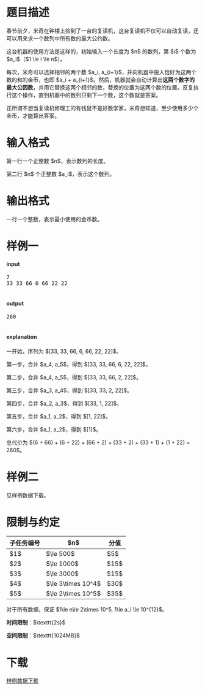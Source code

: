 # 题目描述

<p>春节前夕，米奇在钟楼上捡到了一台的复读机，这台复读机不仅可以自动复读，还可以用来求一个数列中所有数的最大公约数。</p>
<p>这台机器的使用方法是这样的，初始输入一个长度为 $n$ 的数列，第 $i$ 个数为 $a_i$（$1 \le i \le n$）。</p>
<p>每次，米奇可以选择相邻的两个数 $a_i, a_{i+1}$，并向机器中投入恰好为这两个数的和的金币，也即 $a_i + a_{i+1}$。然后，机器就会自动计算出<strong>这两个数字的最大公因数</strong>，并用它替换这两个相邻的数，替换的位置为这两个数的位置。反复执行这个操作，直到机器中的数列只剩下一个数，这个数就是答案。</p>
<p>正所谓不想当复读机修理工的有钱鼠不是好数学家，米奇想知道，至少使用多少个金币，才能算出答案。</p>

# 输入格式


<p>第一行一个正整数 $n$，表示数列的长度。</p>
<p>第二行 $n$ 个正整数 $a_i$，表示这个数列。</p>

# 输出格式


<p>一行一个整数，表示最小使用的金币数。</p>

# 样例一


<h4>input</h4>
<pre>7
33 33 66 6 66 22 22

</pre>

<h4>output</h4>
<pre>260

</pre>

<h4>explanation</h4>
<p>一开始，序列为 $[33, 33, 66, 6, 66, 22, 22]$。</p>
<p>第一步，合并 $a_4, a_5$，得到 $[33, 33, 66, 6, 22, 22]$。</p>
<p>第二步，合并 $a_4, a_5$，得到 $[33, 33, 66, 2, 22]$。</p>
<p>第三步，合并 $a_3, a_4$，得到 $[33, 33, 2, 22]$。</p>
<p>第四步，合并 $a_2, a_3$，得到 $[33, 1, 22]$。</p>
<p>第五步，合并 $a_1, a_2$，得到 $[1, 22]$。</p>
<p>第六步，合并 $a_1, a_2$，得到 $[1]$。</p>
<p>总代价为 $(6 + 66) + (6 + 22) + (66 + 2) + (33 + 2) + (33 + 1) + (1 + 22) = 260$。</p>

# 样例二


<p>见样例数据下载。</p>

# 限制与约定


<div class="table-responsive">
<table class="table table-bordered table-text-center table-vertical-middle"><thead><tr><th>子任务编号</th><th>$n$</th><th>分值</th></tr></thead><tbody><tr><td>$1$</td><td>$\le 500$</td><td>$5$</td></tr><tr><td>$2$</td><td>$\le 1000$</td><td>$15$</td></tr><tr><td>$3$</td><td>$\le 3000$</td><td>$15$</td></tr><tr><td>$4$</td><td>$\le 3\times 10^4$</td><td>$30$</td></tr><tr><td>$5$</td><td>$\le 2\times 10^5$</td><td>$35$</td></tr></tbody></table></div>

<p>对于所有数据，保证 $1\le n\le 2\times 10^5, 1\le a_i \le 10^{12}$。</p>
<p><strong>时间限制</strong>：$\texttt{2s}$</p>
<p><strong>空间限制</strong>：$\texttt{1024MB}$</p>

# 下载


<p><a href="http://uoj.ac/download.php?type=problem&amp;id=497">样例数据下载</a></p>
